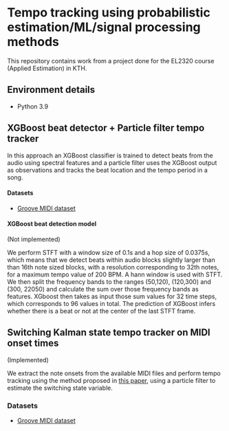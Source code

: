 # Tempo tracking using probabilistic estimation/ML/signal processing methods

This repository contains work from a project done for the EL2320 course (Applied Estimation) in KTH. 

## Environment details

* Python 3.9

## XGBoost beat detector + Particle filter tempo tracker

In this approach an XGBoost classifier is trained to detect beats from the audio using spectral features and a particle filter uses the XGBoost output as observations and tracks the beat location and the tempo period in a song.

#### Datasets

* [Groove MIDI dataset](https://magenta.tensorflow.org/datasets/groove#midi-data)

#### XGBoost beat detection model 

(Not implemented)

We perform STFT with a window size of 0.1s and a hop size of 0.0375s, which means that we detect beats within audio blocks slightly larger than than 16th note sized blocks, with a resolution corresponding to 32th notes, for a maximum tempo value of 200 BPM. A hann window is used with STFT. We then split the frequency bands to the ranges (50,120), (120,300) and (300, 22050) and calculate the sum over those frequency bands as features. XGboost then takes as input those sum values for 32 time steps, which corresponds to 96 values in total. The prediction of XGBoost infers whether there is a beat or not at the center of the last STFT frame.

## Switching Kalman state tempo tracker on MIDI onset times

(Implemented)

We extract the note onsets from the available MIDI files and perform tempo tracking using the method proposed in [this paper](https://citeseerx.ist.psu.edu/viewdoc/download?doi=10.1.1.217.32&rep=rep1&type=pdf), using a particle filter to estimate the switching state variable.

### Datasets

* [Groove MIDI dataset](https://magenta.tensorflow.org/datasets/groove#midi-data)
